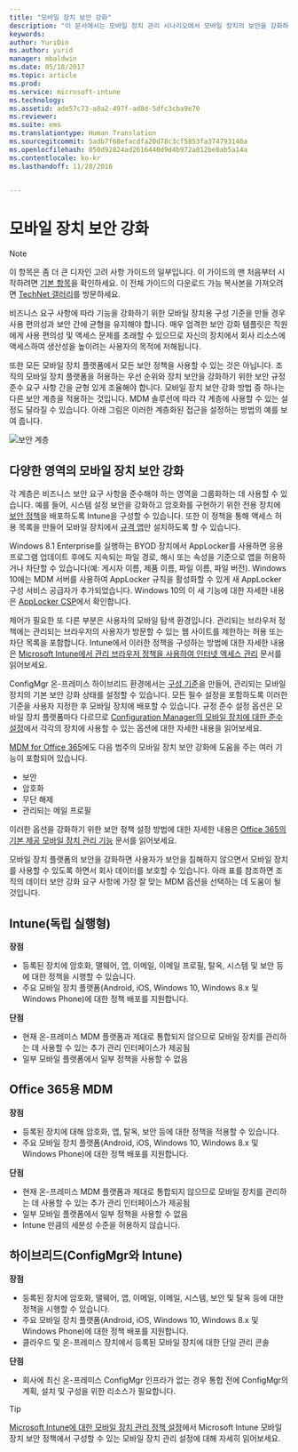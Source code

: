 ```yaml
---
title: "모바일 장치 보안 강화"
description: "이 문서에서는 모바일 장치 관리 시나리오에서 모바일 장치의 보안을 강화하기 위한 디자인 고려 사항을 제공합니다."
keywords: 
author: YuriDio
ms.author: yurid
manager: mbaldwin
ms.date: 05/18/2017
ms.topic: article
ms.prod: 
ms.service: microsoft-intune
ms.technology: 
ms.assetid: ade57c73-a8a2-497f-ad8d-5dfc3cba9e70
ms.reviewer: 
ms.suite: ems
ms.translationtype: Human Translation
ms.sourcegitcommit: 5adb7f68efacdfa20d78c3cf5853fa374793140a
ms.openlocfilehash: 050d92824ad2616440d9d4b972a812be0ab5a14a
ms.contentlocale: ko-kr
ms.lasthandoff: 11/28/2016


---
```


# <a name="hardening-mobile-devices"></a>모바일 장치 보안 강화

>[!NOTE]
>이 항목은 좀 더 큰 디자인 고려 사항 가이드의 일부입니다. 이 가이드의 맨 처음부터 시작하려면 [기본 항목](mdm-design-considerations-guide.md)을 확인하세요. 이 전체 가이드의 다운로드 가능 복사본을 가져오려면 [TechNet 갤러리](https://gallery.technet.microsoft.com/Mobile-Device-Management-7d401582)를 방문하세요.

비즈니스 요구 사항에 따라 기능을 강화하기 위한 모바일 장치용 구성 기준을 만들 경우 사용 편의성과 보안 간에 균형을 유지해야 합니다. 매우 엄격한 보안 강화 템플릿은 직원에게 사용 편의성 및 액세스 문제를 초래할 수 있으므로 자신의 장치에서 회사 리소스에 액세스하여 생산성을 높이려는 사용자의 목적에 저해됩니다.

또한 모든 모바일 장치 플랫폼에서 모든 보안 정책을 사용할 수 있는 것은 아닙니다. 조직의 모바일 장치 플랫폼을 허용하는 우선 순위와 장치 보안을 강화하기 위한 보안 규정 준수 요구 사항 간을 균형 있게 조율해야 합니다.
모바일 장치 보안 강화 방법 중 하나는 다른 보안 계층을 적용하는 것입니다. MDM 솔루션에 따라 각 계층에 사용할 수 있는 설정도 달라질 수 있습니다. 아래 그림은 이러한 계층화된 접근을 설정하는 방법의 예를 보여 줍니다.

![보안 계층](./media/MDM_Figure_12.png)

## <a name="different-areas-of-mobile-device-hardening"></a>다양한 영역의 모바일 장치 보안 강화

각 계층은 비즈니스 보안 요구 사항을 준수해야 하는 영역을 그룹화하는 데 사용할 수 있습니다. 예를 들어, 시스템 설정 보안을 강화하고 암호화를 구현하기 위한 전용 장치에 [보안 정책](/intune/deploy-use/manage-settings-and-features-on-your-devices-with-microsoft-intune-policies)을 배포하도록 Intune을 구성할 수 있습니다. 또한 이 정책을 통해 액세스 허용 목록을 만들어 모바일 장치에서 [규격 앱](https://technet.microsoft.com/library/dn818906.aspx)만 설치하도록 할 수 있습니다.

Windows 8.1 Enterprise를 실행하는 BYOD 장치에서 AppLocker를 사용하면 응용 프로그램 업데이트 후에도 지속되는 파일 경로, 해시 또는 속성을 기준으로 앱을 허용하거나 차단할 수 있습니다(예: 게시자 이름, 제품 이름, 파일 이름, 파일 버전). Windows 10에는 MDM 서버를 사용하여 AppLocker 규칙을 활성화할 수 있게 새 AppLocker 구성 서비스 공급자가 추가되었습니다. Windows 10의 이 새 기능에 대한 자세한 내용은 [AppLocker CSP](https://msdn.microsoft.com/library/windows/hardware/dn920019(v=vs.85).aspx)에서 확인합니다.

제어가 필요한 또 다른 부분은 사용자의 모바일 탐색 환경입니다. 관리되는 브라우저 정책에는 관리되는 브라우저의 사용자가 방문할 수 있는 웹 사이트를 제한하는 허용 또는 차단 목록을 포함합니다. Intune에서 이러한 정책을 구성하는 방법에 대한 자세한 내용은 [Microsoft Intune에서 관리 브라우저 정책을 사용하여 인터넷 액세스 관리](/intune/deploy-use/manage-internet-access-using-managed-browser-policies) 문서를 읽어보세요.

ConfigMgr 온-프레미스 하이브리드 환경에서는 [구성 기준](https://technet.microsoft.com/library/gg712268.aspx?WT.mc_id=Blog_EntMob_Showcase_PCIT)을 만들어, 관리되는 모바일 장치의 기본 보안 강화 상태를 설정할 수 있습니다. 모든 필수 설정을 포함하도록 이러한 기준을 사용자 지정한 후 모바일 장치에 배포할 수 있습니다. 규정 준수 설정 옵션은 모바일 장치 플랫폼마다 다르므로 [Configuration Manager의 모바일 장치에 대한 준수 설정](https://technet.microsoft.com/library/dn376523.aspx)에서 각각의 장치에 사용할 수 있는 옵션에 대한 자세한 내용을 읽어보세요.

[MDM for Office 365](https://technet.microsoft.com/library/ms.o365.cc.devicepolicy.aspx)에도 다음 범주의 모바일 장치 보안 강화에 도움을 주는 여러 기능이 포함되어 있습니다.

- 보안
- 암호화
- 무단 해제
- 관리되는 메일 프로필

이러한 옵션을 강화하기 위한 보안 정책 설정 방법에 대한 자세한 내용은 [Office 365의 기본 제공 모바일 장치 관리 기능](https://technet.microsoft.com/library/ms.o365.cc.devicepolicysupporteddevice.aspx) 문서를 읽어보세요.

모바일 장치 플랫폼의 보안을 강화하면 사용자가 보안을 침해하지 않으면서 모바일 장치를 사용할 수 있도록 하면서 회사 데이터를 보호할 수 있습니다. 아래 표를 참조하면 조직의 데이터 보안 강화 요구 사항에 가장 잘 맞는 MDM 옵션을 선택하는 데 도움이 될 것입니다.

## <a name="intune-standalone"></a>Intune(독립 실행형)

**장점**

- 등록된 장치에 암호화, 맬웨어, 앱, 이메일, 이메일 프로필, 탈옥, 시스템 및 보안 등에 대한 정책을 시행할 수 있습니다.
- 주요 모바일 장치 플랫폼(Android, iOS, Windows 10, Windows 8.x 및Windows Phone)에 대한 정책 배포를 지원합니다.

**단점**

- 현재 온-프레미스 MDM 플랫폼과 제대로 통합되지 않으므로 모바일 장치를 관리하는 데 사용할 수 있는 추가 관리 인터페이스가 제공됨
- 일부 모바일 플랫폼에서 일부 정책을 사용할 수 없음

## <a name="mdm-for-office-365"></a>Office 365용 MDM

**장점**

- 등록된 장치에 대해 암호화, 앱, 탈옥, 보안 등에 대한 정책을 적용할 수 있습니다.
- 주요 모바일 장치 플랫폼(Android, iOS, Windows 10, Windows 8.x 및Windows Phone)에 대한 정책 배포를 지원합니다.

**단점**

- 현재 온-프레미스 MDM 플랫폼과 제대로 통합되지 않으므로 모바일 장치를 관리하는 데 사용할 수 있는 추가 관리 인터페이스가 제공됨
- 일부 모바일 플랫폼에서 일부 정책을 사용할 수 없음
- Intune 만큼의 세분성 수준을 허용하지 않습니다.

## <a name="hybrid-intune-with-configmgr"></a>하이브리드(ConfigMgr와 Intune)

**장점**

- 등록된 장치에 암호화, 맬웨어, 앱, 이메일, 이메일, 시스템, 보안 및 탈옥 등에 대한 정책을 시행할 수 있습니다.
- 주요 모바일 장치 플랫폼(Android, iOS, Windows 10, Windows 8.x 및Windows Phone)에 대한 정책 배포를 지원합니다.
- 클라우드 및 온-프레미스 장치에서 등록된 모바일 장치에 대한 단일 관리 콘솔

**단점**

- 회사에 최신 온-프레미스 ConfigMgr 인프라가 없는 경우 통합 전에 ConfigMgr의 계획, 설치 및 구성을 위한 리소스가 필요합니다.

>[!TIP]
> [Microsoft Intune에 대한 모바일 장치 관리 정책 설정](https://technet.microsoft.com/library/dn913730.aspx)에서 Microsoft Intune 모바일 장치 보안 정책에서 구성할 수 있는 모바일 장치 관리 설정에 대해 자세히 읽어보세요.


